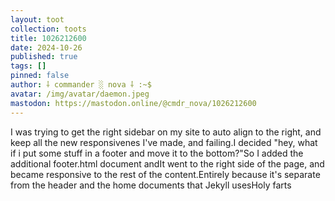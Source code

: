 ```yaml
---
layout: toot
collection: toots
title: 1026212600
date: 2024-10-26
published: true
tags: []
pinned: false
author: ⸸ commander ░ nova ⸸ :~$
avatar: /img/avatar/daemon.jpeg
mastodon: https://mastodon.online/@cmdr_nova/1026212600
---
```


I was trying to get the right sidebar on my site to auto align to the right, and keep all the new responsivenes I've made, and failing.I decided "hey, what if i put some stuff in a footer and move it to the bottom?"So I added the additional footer.html document andIt went to the right side of the page, and became responsive to the rest of the content.Entirely because it's separate from the header and the home documents that Jekyll usesHoly farts
